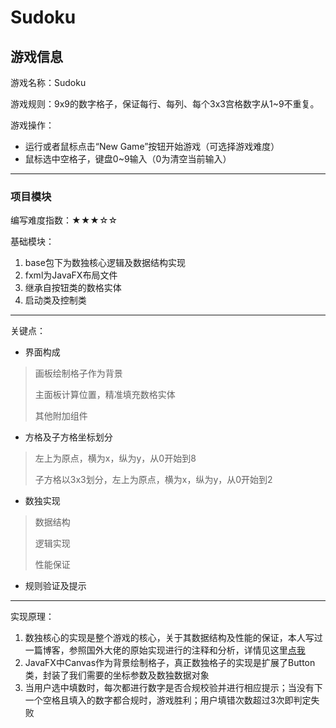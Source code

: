 # Sudoku

## 游戏信息

游戏名称：Sudoku

游戏规则：9x9的数字格子，保证每行、每列、每个3x3宫格数字从1~9不重复。

游戏操作：
- 运行或者鼠标点击“New Game”按钮开始游戏（可选择游戏难度）
- 鼠标选中空格子，键盘0~9输入（0为清空当前输入）

---

### 项目模块

编写难度指数：★★★☆☆

基础模块：
1. base包下为数独核心逻辑及数据结构实现
2. fxml为JavaFX布局文件
3. 继承自按钮类的数格实体
4. 启动类及控制类

---

关键点：
- 界面构成
> 画板绘制格子作为背景
>>
> 主面板计算位置，精准填充数格实体
>>
> 其他附加组件
- 方格及子方格坐标划分
> 左上为原点，横为x，纵为y，从0开始到8
>>
> 子方格以3x3划分，左上为原点，横为x，纵为y，从0开始到2
- 数独实现
> 数据结构
>>
> 逻辑实现
>>
> 性能保证
- 规则验证及提示

---

实现原理：
1. 数独核心的实现是整个游戏的核心，关于其数据结构及性能的保证，本人写过一篇博客，参照国外大佬的原始实现进行的注释和分析，详情见这里[点我](https://www.cnblogs.com/aqiu18/p/14155182.html)
2. JavaFX中Canvas作为背景绘制格子，真正数独格子的实现是扩展了Button类，封装了我们需要的坐标参数及数独数据对象
3. 当用户选中填数时，每次都进行数字是否合规校验并进行相应提示；当没有下一个空格且填入的数字都合规时，游戏胜利；用户填错次数超过3次即判定失败


